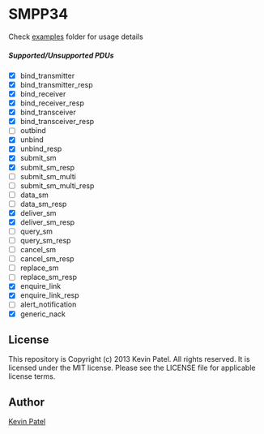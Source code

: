 SMPP34
======

Check [examples](https://github.com/CodeMonkeyKevin/smpp34/tree/master/examples) folder for usage details

##### Supported/Unsupported PDUs
- [x] bind_transmitter
- [x] bind_transmitter_resp
- [x] bind_receiver
- [x] bind_receiver_resp
- [x] bind_transceiver
- [x] bind_transceiver_resp
- [ ] outbind
- [x] unbind
- [x] unbind_resp
- [x] submit_sm
- [x] submit_sm_resp
- [ ] submit_sm_multi
- [ ] submit_sm_multi_resp
- [ ] data_sm
- [ ] data_sm_resp
- [x] deliver_sm
- [x] deliver_sm_resp
- [ ] query_sm
- [ ] query_sm_resp
- [ ] cancel_sm
- [ ] cancel_sm_resp
- [ ] replace_sm
- [ ] replace_sm_resp
- [x] enquire_link
- [x] enquire_link_resp
- [ ] alert_notification
- [x] generic_nack

## License

This repository is Copyright (c) 2013 Kevin Patel. All rights reserved.
It is licensed under the MIT license. Please see the LICENSE file for applicable license terms.

## Author

[Kevin Patel](https://github.com/CodeMonkeyKevin)